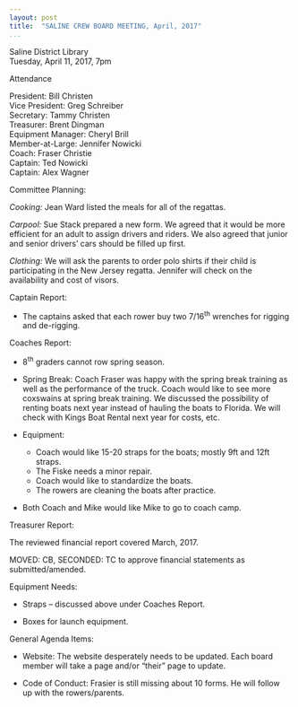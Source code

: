 ```yaml
---
layout: post  
title:  "SALINE CREW BOARD MEETING, April, 2017"  
...
```


Saline District Library  
Tuesday, April 11, 2017, 7pm

Attendance

President: Bill Christen  
Vice President: Greg Schreiber  
Secretary: Tammy Christen  
Treasurer: Brent Dingman  
Equipment Manager: Cheryl Brill  
Member-at-Large: Jennifer Nowicki  
Coach: Fraser Christie  
Captain: Ted Nowicki  
Captain: Alex Wagner

Committee Planning:

*Cooking:* Jean Ward listed the meals for all of the regattas.

*Carpool:* Sue Stack prepared a new form. We agreed that it would be
more efficient for an adult to assign drivers and riders. We also agreed
that junior and senior drivers’ cars should be filled up first.

*Clothing:* We will ask the parents to order polo shirts if their child
is participating in the New Jersey regatta. Jennifer will check on the
availability and cost of visors.

Captain Report:

-   The captains asked that each rower buy two 7/16<sup>th</sup>
    wrenches for rigging and de-rigging.

Coaches Report:

-   8<sup>th</sup> graders cannot row spring season.

-   Spring Break: Coach Fraser was happy with the spring break training
    as well as the performance of the truck. Coach would like to see
    more coxswains at spring break training. We discussed the
    possibility of renting boats next year instead of hauling the boats
    to Florida. We will check with Kings Boat Rental next year for
    costs, etc.

-   Equipment: 

    - Coach would like 15-20 straps for the boats; mostly 9ft and 12ft straps.
    - The Fiske needs a minor repair.
    - Coach would like to standardize the boats.
    - The rowers are cleaning the boats after practice.

-   Both Coach and Mike would like Mike to go to coach camp.

Treasurer Report:

The reviewed financial report covered March, 2017.

MOVED: CB, SECONDED: TC to approve financial statements as
submitted/amended.

Equipment Needs:

-   Straps – discussed above under Coaches Report.

-   Boxes for launch equipment.

General Agenda Items:

-   Website: The website desperately needs to be updated. Each board
    member will take a page and/or “their” page to update.

-   Code of Conduct: Frasier is still missing about 10 forms. He will
    follow up with the rowers/parents.


